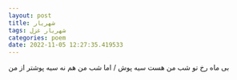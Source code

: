 ```yaml
---
layout: post
title: شهریار
tags: شهریار غزل
categories: poem
date: 2022-11-05 12:27:35.419533
---
```


بی ماه رخ تو شب من هست سیه پوش / اما شب من هم نه سیه پوشتر از من